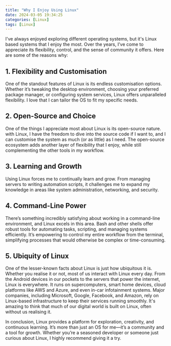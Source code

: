 ```yaml
---
title: "Why I Enjoy Using Linux"
date: 2024-03-05 19:34:25
categories: [Linux]
tags: [Linux]
---
```


I've always enjoyed exploring different operating systems, but it's Linux based systems that I enjoy the most. Over the years, I’ve come to appreciate its flexibility, control, and the sense of community it offers. Here are some of the reasons why:

## 1. Flexibility and Customisation

One of the standout features of Linux is its endless customisation options. Whether it’s tweaking the desktop environment, choosing your preferred package manager, or configuring system services, Linux offers unparalleled flexibility. I love that I can tailor the OS to fit my specific needs.

## 2. Open-Source and Choice

One of the things I appreciate most about Linux is its open-source nature. with Linux, I have the freedom to dive into the source code if I want to, and I can customise the system as much (or as little) as I need. The open-source ecosystem adds another layer of flexibility that I enjoy, while still complementing the other tools in my workflow.

## 3. Learning and Growth

Using Linux forces me to continually learn and grow. From managing servers to writing automation scripts, it challenges me to expand my knowledge in areas like system administration, networking, and security.

## 4. Command-Line Power

There’s something incredibly satisfying about working in a command-line environment, and Linux excels in this area. Bash and other shells offer robust tools for automating tasks, scripting, and managing systems efficiently. It’s empowering to control my entire workflow from the terminal, simplifying processes that would otherwise be complex or time-consuming.

## 5. Ubiquity of Linux

One of the lesser-known facts about Linux is just how ubiquitous it is. Whether you realise it or not, most of us interact with Linux every day. From the Android devices in our pockets to the servers that power the internet, Linux is everywhere. It runs on supercomputers, smart home devices, cloud platforms like AWS and Azure, and even in-car infotainment systems. Major companies, including Microsoft, Google, Facebook, and Amazon, rely on Linux-based infrastructure to keep their services running smoothly. It's amazing to think that much of our digital world is built on Linux, often without us realising it.

In conclusion, Linux provides a platform for exploration, creativity, and continuous learning. It’s more than just an OS for me—it’s a community and a tool for growth. Whether you’re a seasoned developer or someone just curious about Linux, I highly recommend giving it a try.